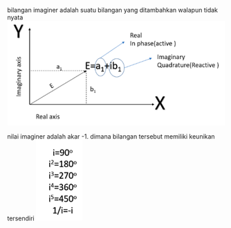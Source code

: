 bilangan imaginer adalah suatu bilangan yang ditambahkan walapun tidak nyata
![7b65f98ea908ed3381b1b9c6dfadd593.png](../../../../_resources/7b65f98ea908ed3381b1b9c6dfadd593.png)

nilai imaginer adalah akar -1. dimana bilangan tersebut memiliki keunikan tersendiri
![ede13091d9a546a300d857267d345d2d.png](../../../../_resources/ede13091d9a546a300d857267d345d2d.png)